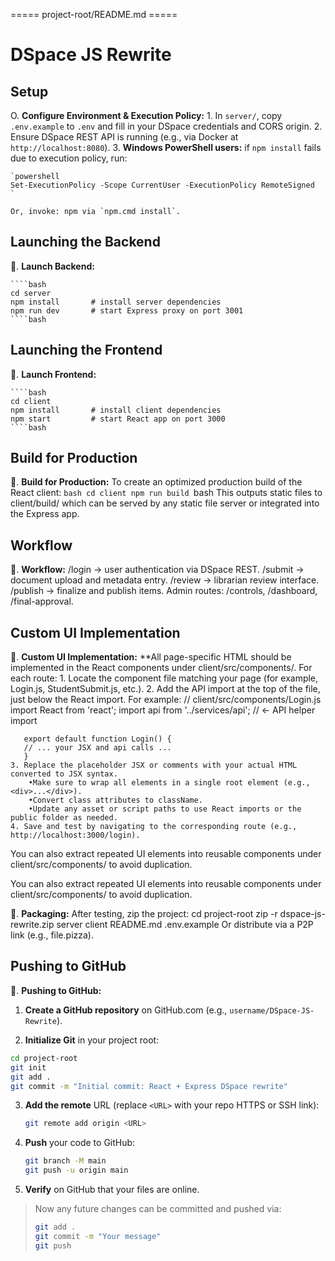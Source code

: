 ===== project-root/README.md =====

# DSpace JS Rewrite

## Setup

O. **Configure Environment & Execution Policy:** 1. In `server/`, copy `.env.example` to `.env` and fill in your DSpace credentials and CORS origin. 2. Ensure DSpace REST API is running (e.g., via Docker at `http://localhost:8080`). 3. **Windows PowerShell users:** if `npm install` fails due to execution policy, run:

    `powershell
    Set-ExecutionPolicy -Scope CurrentUser -ExecutionPolicy RemoteSigned
    `

    Or, invoke: npm via `npm.cmd install`.

## Launching the Backend

🔴. **Launch Backend:**

    ````bash
    cd server
    npm install       # install server dependencies
    npm run dev       # start Express proxy on port 3001
    ````bash

## Launching the Frontend

🔴. **Launch Frontend:**

    ````bash
    cd client
    npm install       # install client dependencies
    npm start         # start React app on port 3000
    ````bash

## Build for Production

🔴. **Build for Production:**
To create an optimized production build of the React client:
`bash
    cd client
    npm run build
    `bash
This outputs static files to client/build/ which can be served by any static file server or integrated into the Express app.

## Workflow

🔴. **Workflow:**
/login → user authentication via DSpace REST.
/submit → document upload and metadata entry.
/review → librarian review interface.
/publish → finalize and publish items.
Admin routes: /controls, /dashboard, /final-approval.

## Custom UI Implementation

🔴. **Custom UI Implementation:**
\*\*All page-specific HTML should be implemented in the React components under client/src/components/. For each route: 1. Locate the component file matching your page (for example, Login.js, StudentSubmit.js, etc.). 2. Add the API import at the top of the file, just below the React import. For example:
// client/src/components/Login.js
import React from 'react';
import api from '../services/api'; // ← API helper import

       export default function Login() {
       // ... your JSX and api calls ...
       }
    3. Replace the placeholder JSX or comments with your actual HTML converted to JSX syntax.
        •Make sure to wrap all elements in a single root element (e.g., <div>...</div>).
        •Convert class attributes to className.
        •Update any asset or script paths to use React imports or the public folder as needed.
    4. Save and test by navigating to the corresponding route (e.g., http://localhost:3000/login).

You can also extract repeated UI elements into reusable components under client/src/components/ to avoid duplication.

You can also extract repeated UI elements into reusable components under client/src/components/ to avoid duplication.

🔴. **Packaging:**
After testing, zip the project:
cd project-root
zip -r dspace-js-rewrite.zip server client README.md .env.example
Or distribute via a P2P link (e.g., file.pizza).

## Pushing to GitHub

🔴. **Pushing to GitHub:**

1. **Create a GitHub repository** on GitHub.com (e.g., `username/DSpace-JS-Rewrite`).

2. **Initialize Git** in your project root:

```bash
cd project-root
git init
git add .
git commit -m "Initial commit: React + Express DSpace rewrite"
```

3. **Add the remote** URL (replace `<URL>` with your repo HTTPS or SSH link):

   ```bash
   git remote add origin <URL>
   ```

4. **Push** your code to GitHub:

   ```bash
   git branch -M main
   git push -u origin main
   ```

5. **Verify** on GitHub that your files are online.

> Now any future changes can be committed and pushed via:
>
> ```bash
> git add .
> git commit -m "Your message"
> git push
> ```

```

```
